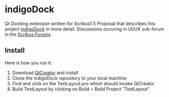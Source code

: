 # indigoDock
Qt Docking extension written for Scribus1.5
Proposal that describes this project [indigoDock](https://goo.gl/T4gFd5) in more detail.
Discussions occuring in UI/UX sub-forum in the [Scribus Forums](http://forums.scribus.net/index.php/topic,1617.0.html)

## Install
Here is how you run it:
1) Download [QtCreator](http://www.qt.io/download-open-source/) and install 
2) Clone the indigoDock repository to your local machine
3) Find and click on the TestLayout.pro which should invoke QtCreator
4) Build TestLayout by clicking on Build > Build Project "TestLayout" 
